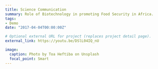 ```yaml
---
title: Science Communication
summary: Role of Biotechnology in promoting Food Security in Africa.
tags:
- Demo
date: "2017-04-04T00:00:00Z"

# Optional external URL for project (replaces project detail page).
external_link: https://youtu.be/DSlL04IQ_nU

image:
  caption: Photo by Toa Heftiba on Unsplash
  focal_point: Smart
---
```

